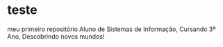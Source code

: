 # teste
meu primeiro repositório
Aluno de Sistemas de Informação, Cursando 3º Ano, Descobrindo novos mundos!
